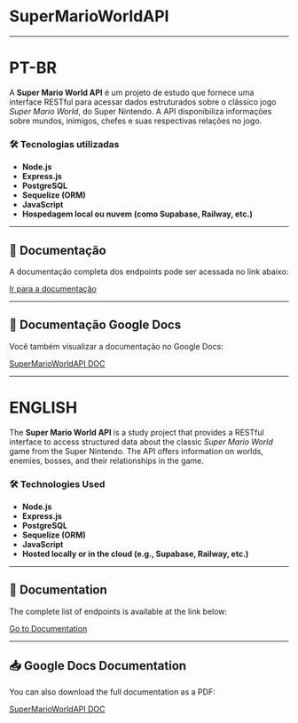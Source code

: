 # SuperMarioWorldAPI

---

# PT-BR

A **Super Mario World API** é um projeto de estudo que fornece uma interface RESTful para acessar dados estruturados sobre o clássico jogo *Super Mario World*, do Super Nintendo. A API disponibiliza informações sobre mundos, inimigos, chefes e suas respectivas relações no jogo.

### 🛠️ Tecnologias utilizadas

- **Node.js**  
- **Express.js**  
- **PostgreSQL**  
- **Sequelize (ORM)**  
- **JavaScript**  
- **Hospedagem local ou nuvem (como Supabase, Railway, etc.)**

---

## 📄 Documentação

A documentação completa dos endpoints pode ser acessada no link abaixo:

[Ir para a documentação](#README_pt.md)

---

## 📄 Documentação Google Docs

Você também visualizar a documentação no Google Docs:

[SuperMarioWorldAPI DOC]([./SuperMarioWorldAPI_Documentacao.pdf](https://docs.google.com/document/d/1bv3j0OF0rWQ1I07jxbMKRTOgydawhfjRd0bYj7IdJ5c/edit?usp=sharing))

---

# ENGLISH

The **Super Mario World API** is a study project that provides a RESTful interface to access structured data about the classic *Super Mario World* game from the Super Nintendo. The API offers information on worlds, enemies, bosses, and their relationships in the game.

### 🛠️ Technologies Used

- **Node.js**  
- **Express.js**  
- **PostgreSQL**  
- **Sequelize (ORM)**  
- **JavaScript**  
- **Hosted locally or in the cloud (e.g., Supabase, Railway, etc.)**

---

## 📄 Documentation

The complete list of endpoints is available at the link below:

[Go to Documentation](#README_eng.md)

---

## 📥 Google Docs Documentation

You can also download the full documentation as a PDF:

[SuperMarioWorldAPI DOC](https://docs.google.com/document/d/1toVBphUz0Bqz_Upa89qOXD4XD79hpftAXOAtFlsJ1us/edit?usp=sharing)

